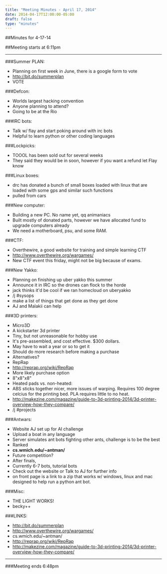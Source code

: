 ```yaml
---
title: "Meeting Minutes - April 17, 2014"
date: 2014-04-17T12:00:00-05:00
draft: false
type: "minutes"
---
```


##Minutes for 4-17-14

##Meeting starts at 6:11pm

- - - 

###Summer PLAN:
* Planning on first week in June, there is a google form to vote
 * http://bit.do/summerplan
* VOTE

###Defcon:
* Worlds largest hacking convention
* Anyone planning to attend?
* Going to be at the Rio

###IRC bots:
* Talk w/ flay and start poking around with irc bots 
* Helpful to learn python or other coding languages

###Lockpicks:
* TOOOL has been sold out for several weeks
* They said they would be in soon, however if you want a refund let Flay know

###Linux boxes:
* drc has donated a bunch of small boxes loaded with linux that are loaded with some gps and similar such functions
* pulled from cars

###New computer:
* Building a new PC.  No name yet, qq animaniacs
* Built mostly of donated parts, however we have allocated fund to upgrade computers already
* We need a motherboard, psu, and some RAM.  

###CTF:
* Overthewire, a good website for training and simple learning CTF
 * http://www.overthewire.org/wargames/
* New CTF event this friday, might not be big because of exams.

###New Yakko:
* Planning on finishing up uber yakko this summer
* Announce it in IRC so the drones can flock to the horde
* jack thinks it'd be cool if we ran homecloud on uberyakko
* /j #sysops
* make a list of things that get done as they get done
* AJ and Malakii can help

###3D printers:
* Micro3D
 * A kickstarter 3d printer
 * Tiny, but not unreasonable for hobby use
 * It's pre-assembled, and cost effective.  $300 dollars.
 * May have to wait a year or so to get it
 * Should do more research before making a purchase
* Alternatives?
 * RepRap
  * http://reprap.org/wiki/RepRap
 * More likely purchase option
 * 8"x8"x8"
 * Heated pads vs. non-heated:
  * ABS sticks together nicer, more issues of warping.  Requires 100 degree celcius for the printing bed.  PLA requires little to no heat.  
* http://makezine.com/magazine/guide-to-3d-printing-2014/3d-printer-overview-how-they-compare/
* /j #projects

###Antwars:
* Website AJ set up for AI challenge
* Upload a boat in any language 
* Server simulates ant bots fighting other ants, challenge is to be the best
* Ranked 
* __cs.wmich.edu/~antman/__
* Future competition?
 * After finals, 
* Currently 6-7 bots, tutorial bots
* Check out the website or Talk to AJ for further info
* on front page is a link to a zip that works w/ windows, linux and mac designed to help run a python ant bot.  



###Misc:
* THE LIGHT WORKS!
 * becky++


###LINKS:
 * http://bit.do/summerplan
 * http://www.overthewire.org/wargames/
 * cs.wmich.edu/~antman/
 * http://reprap.org/wiki/RepRap
 * http://makezine.com/magazine/guide-to-3d-printing-2014/3d-printer-overview-how-they-compare/

- - - 

###Meeting ends 6:48pm
